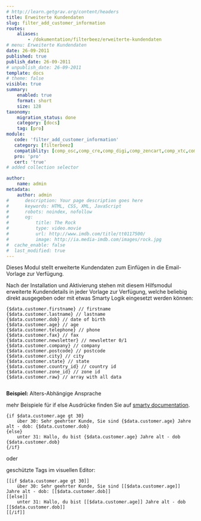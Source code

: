 ```yaml
---
# http://learn.getgrav.org/content/headers
title: Erweiterte Kundendaten
slug: filter_add_customer_information
routes:
    aliases:
        - /dokumentation/filterbeez/erweiterte-kundendaten
# menu: Erweiterte Kundendaten
date: 26-09-2011
published: true
publish_date: 26-09-2011
# unpublish_date: 26-09-2011
template: docs
# theme: false
visible: true
summary:
    enabled: true
    format: short
    size: 128
taxonomy:
    migration_status: done
    category: [docs]
    tag: [pro]
module:
   code: 'filter_add_customer_information'
   category: [filterbeez]
   compatiblity: [comp_osc,comp_cre,comp_digi,comp_zencart,comp_xtc,comp_gambio]
   pro: 'pro'
   cert: 'true'      
# added collection selector

author:
    name: admin
metadata:
    author: admin
#      description: Your page description goes here
#      keywords: HTML, CSS, XML, JavaScript
#      robots: noindex, nofollow
#      og:
#          title: The Rock
#          type: video.movie
#          url: http://www.imdb.com/title/tt0117500/
#          image: http://ia.media-imdb.com/images/rock.jpg
#  cache_enable: false
#  last_modified: true
---
```


Dieses Modul stellt erweiterte Kundendaten zum Einfügen in die Email-Vorlage zur Verfügung.

Nach der Installation und Aktivierung stehen mit diesem Hilfsmodul erweiterte Kundendetails in jeder Vorlage zur Verfügung, welche beliebig direkt ausgegeben oder mit etwas Smarty Logik eingesetzt werden können:

```
{$data.customer.firstname} // firstname
{$data.customer.lastname} // lastname
{$data.customer.dob} // date of birth
{$data.customer.age} // age
{$data.customer.telephone} // phone
{$data.customer.fax} // fax
{$data.customer.newsletter} // newsletter 0/1
{$data.customer.company} // company
{$data.customer.postcode} // postcode
{$data.customer.city} // city
{$data.customer.state} // state
{$data.customer.country_id} // country id
{$data.customer.zone_id} // zone id
{$data.customer.raw} // array with all data
    
```    


**Beispiel:** Alters-Abhängige Ansprache

mehr Beispiele für if else Ausdrücke finden Sie auf [smarty documentation](http://www.smarty.net/docsv2/en/language.function.if.tpl).

```
{if $data.customer.age gt 30}
    über 30: Sehr geehrter Kunde, Sie sind {$data.customer.age} Jahre alt - dob: {$data.customer.dob}
{else}
    unter 31: Hallo, du bist {$data.customer.age} Jahre alt - dob {$data.customer.dob}
{/if}
```

oder

geschützte Tags im visuellen Editor:

```
[[if $data.customer.age gt 30]]
    über 30: Sehr geehrter Kunde, Sie sind [[$data.customer.age]] Jahre alt - dob: [[$data.customer.dob]]
[[else]]
    unter 31: Hallo, du bist [[$data.customer.age]] Jahre alt - dob [[$data.customer.dob]]
[[/if]]
```